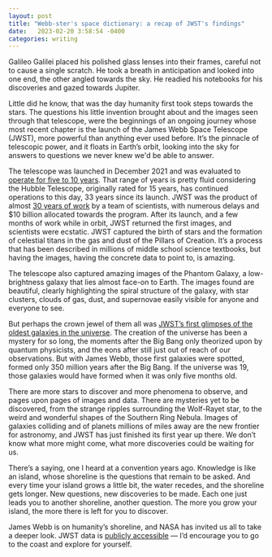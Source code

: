 ```yaml
---
layout: post
title: "Webb-ster's space dictionary: a recap of JWST's findings"
date:   2023-02-20 3:58:54 -0400
categories: writing
---
```


Galileo Galilei placed his polished glass lenses into their frames, careful not to cause a single scratch. He took a breath in anticipation and looked into one end, the other angled towards the sky. He readied his notebooks for his discoveries and gazed towards Jupiter. 

Little did he know, that was the day humanity first took steps towards the stars. The questions his little invention brought about and the images seen through that telescope, were the beginnings of an ongoing journey whose most recent chapter is the launch of the James Webb Space Telescope (JWST), more powerful than anything ever used before. It’s the pinnacle of telescopic power, and it floats in Earth’s orbit, looking into the sky for answers to questions we never knew we'd be able to answer.

The telescope was launched in December 2021 and was evaluated to [operate for five to 10 years](https://webb.nasa.gov/content/about/faqs/faqLite.html). That range of years is pretty fluid considering the Hubble Telescope, originally rated for 15 years, has continued operations to this day, 33 years since its launch. JWST was the product of almost [30 years of work](https://www.sciencefocus.com/space/james-webb-space-telescope/) by a team of scientists, with numerous delays and $10 billion allocated towards the program. After its launch, and a few months of work while in orbit, JWST returned the first images, and scientists were ecstatic. JWST captured the birth of stars and the formation of celestial titans in the gas and dust of the Pillars of Creation. It’s a process that has been described in millions of middle school science textbooks, but having the images, having the concrete data to point to, is amazing. 

The telescope also captured amazing images of the Phantom Galaxy, a low-brightness galaxy that lies almost face-on to Earth. The images found are beautiful, clearly highlighting the spiral structure of the galaxy, with star clusters, clouds of gas, dust, and supernovae easily visible for anyone and everyone to see. 

But perhaps the crown jewel of them all was [JWST’s first glimpses of the oldest galaxies in the universe](https://www.google.com/url?q=https://www.space.com/james-webb-space-telescope-oldest-galaxies-confirmed&sa=D&source=docs&ust=1676827908302548&usg=AOvVaw1DQSUVRgY0qkceM4SjhQSt). The creation of the universe has been a mystery for so long, the moments after the Big Bang only theorized upon by quantum physicists, and the eons after still just out of reach of our observations. But with James Webb, those first galaxies were spotted, formed only 350 million years after the Big Bang. If the universe was 19, those galaxies would have formed when it was only five months old.

There are more stars to discover and more phenomena to observe, and pages upon pages of images and data. There are mysteries yet to be discovered, from the strange ripples surrounding the Wolf-Rayet star, to the weird and wonderful shapes of the Southern Ring Nebula. Images of galaxies colliding and of planets millions of miles away are the new frontier for astronomy, and JWST has just finished its first year up there. We don’t know what more might come, what more discoveries could be waiting for us.

There’s a saying, one I heard at a convention years ago. Knowledge is like an island, whose shoreline is the questions that remain to be asked. And every time your island grows a little bit, the water recedes, and the shoreline gets longer. New questions, new discoveries to be made. Each one just leads you to another shoreline, another question. The more you grow your island, the more there is left for you to discover.

James Webb is on humanity’s shoreline, and NASA has invited us all to take a deeper look. JWST data is [publicly accessible](https://www.google.com/url?q=https://archive.stsci.edu/missions-and-data/jwst&sa=D&source=docs&ust=1676827908303687&usg=AOvVaw1LOewrSXrItYVVdCKFxCjF) — I’d encourage you to go to the coast and explore for yourself.